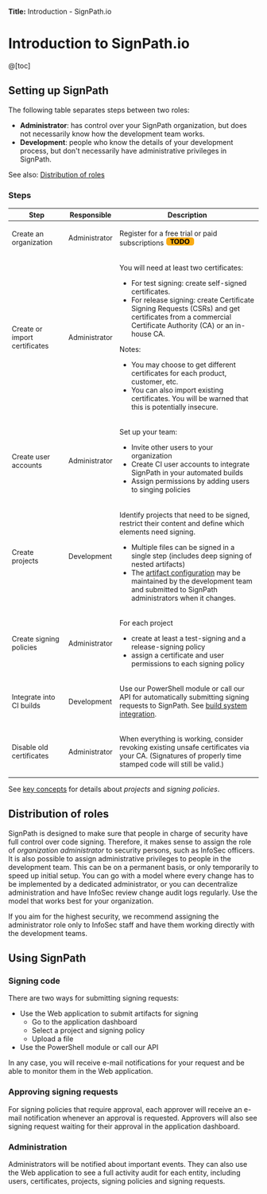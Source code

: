 **Title:** Introduction - SignPath.io

# Introduction to SignPath.io

@[toc]

## Setting up SignPath

The following table separates steps between two roles:

* **Administrator**: has control over your SignPath organization, but does not necessarily know how the development team works.
* **Development**: people who know the details of your development process, but don't necessarily have administrative privileges in SignPath.

See also: [Distribution of roles](#distribution-of-roles)

### Steps

<table>
  <thead>
    <tr>
      <th>Step</th>
      <th>Responsible</th>
      <th>Description</th>
    </tr>
  </thead>

  <tbody>
    <tr>
      <td>Create an organization</td>
      <td>Administrator</td>
      <td>

Register for a free trial or paid subscriptions ![TODO](todo.png)

</td></tr>
    <tr>
      <td>Create or import certificates</td>
      <td>Administrator</td>
      <td>

You will need at least two certificates:

* For test signing: create self-signed certificates.
* For release signing: create Certificate Signing Requests (CSRs) and get certificates from a commercial Certificate Authority (CA) or an in-house CA.

Notes:

* You may choose to get different certificates for each product, customer, etc.
* You can also import existing certificates. You will be warned that this is potentially insecure.

</td></tr>
    <tr>
      <td>Create user accounts</td>
      <td>Administrator</td>
      <td>

Set up your team:

* Invite other users to your organization
* Create CI user accounts to integrate SignPath in your automated builds
* Assign permissions by adding users to singing policies

</td></tr>
    <tr>
      <td>Create projects</td>
      <td>Development</td>
      <td>

Identify projects that need to be signed, restrict their content and define which elements need signing.

* Multiple files can be signed in a single step (includes deep signing of nested artifacts)
* The [artifact configuration] may be maintained by the development team and submitted to SignPath administrators when it changes.

</td>
    </tr>
    <tr>
      <td>Create signing policies</td>
      <td>Administrator</td>
      <td>

For each project
  
* create at least a test-signing and a release-signing policy
* assign a certificate and user permissions to each signing policy

</td></tr>
    <tr>
      <td>Integrate into CI builds</td>
      <td>Development</td>
      <!-- TODO: the link needs to be updated -->
      <td>

Use our PowerShell module or call our API for automatically submitting signing requests to SignPath. See [build system integration].
</td>
    </tr>
    <tr>
      <td>Disable old certificates</td>
      <td>Administrator</td>
      <td>

When everything is working, consider revoking existing unsafe certificates via your CA. (Signatures of properly time stamped code will still be valid.)

</td></tr>
  </tbody>
</table>

See [key concepts] for details about *projects* and *signing policies*.

## Distribution of roles

SignPath is designed to make sure that people in charge of security have full control over code signing. Therefore, it makes sense to assign the role of *organization administrator* to security persons, such as InfoSec officers. It is also possible to assign administrative privileges to people in the development team. This can be on a permanent basis, or only temporarily to speed up initial setup. You can go with a model where every change has to be implemented by a dedicated administrator, or you can decentralize administration and have InfoSec review change audit logs regularly. Use the model that works best for your organization.

If you aim for the highest security, we recommend assigning the administrator role only to InfoSec staff and have them working directly with the development teams.

## Using SignPath

### Signing code

There are two ways for submitting signing requests:

* Use the Web application to submit artifacts for signing
  * Go to the application dashboard
  * Select a project and signing policy
  * Upload a file
* Use the PowerShell module or call our API

In any case, you will receive e-mail notifications for your request and be able to monitor them in the Web application.

### Approving signing requests

For signing policies that require approval, each approver will receive an e-mail notification whenever an approval is requested. Approvers will also see signing request waiting for their approval in the application dashboard.

### Administration

Administrators will be notified about important events. They can also use the Web application to see a full activity audit for each entity, including users, certificates, projects, signing policies and signing requests.

[key concepts]: 2_key_concepts.md.html
[artifact configuration]: 3_artifact_configuration.md.html
[build system integration]: 4_build_integration.md.html